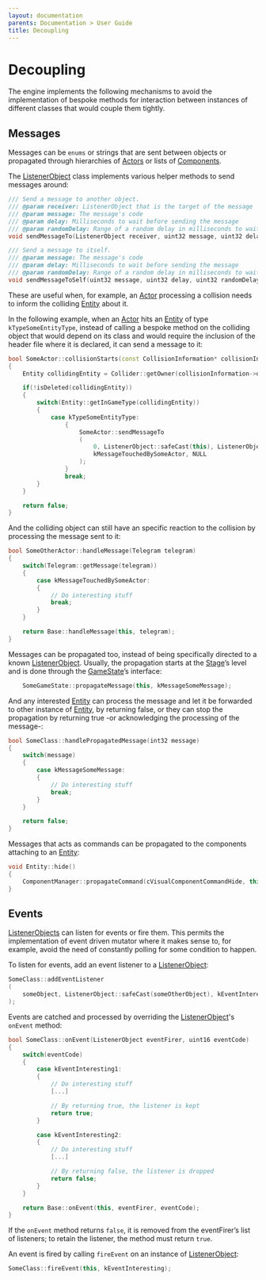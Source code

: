 ```yaml
---
layout: documentation
parents: Documentation > User Guide
title: Decoupling
---
```


# Decoupling

The engine implements the following mechanisms to avoid the implementation of bespoke methods for interaction between instances of different classes that would couple them tightly.

## Messages

Messages can be `enums` or strings that are sent between objects or propagated through hierarchies of [Actors](/documentation/api/class-actor/) or lists of [Components](/documentation/api/class-component/).

The [ListenerObject](/documentation/api/class-listener-object/) class implements various helper methods to send messages around:

```cpp
/// Send a message to another object.
/// @param receiver: ListenerObject that is the target of the message
/// @param message: The message's code
/// @param delay: Milliseconds to wait before sending the message
/// @param randomDelay: Range of a random delay in milliseconds to wait before sending the message
void sendMessageTo(ListenerObject receiver, uint32 message, uint32 delay, uint32 randomDelay);

/// Send a message to itself.
/// @param message: The message's code
/// @param delay: Milliseconds to wait before sending the message
/// @param randomDelay: Range of a random delay in milliseconds to wait before sending the message
void sendMessageToSelf(uint32 message, uint32 delay, uint32 randomDelay);
```

These are useful when, for example, an [Actor](/documentation/api/class-actor/) processing a collision needs to inform the colliding [Entity](/documentation/api/class-entity/) about it.

In the following example, when an [Actor](/documentation/api/class-actor/) hits an [Entity](/documentation/api/class-entity/) of type `kTypeSomeEntityType`, instead of calling a bespoke method on the colliding object that would depend on its class and would require the inclusion of the header file where it is declared, it can send a message to it:

```cpp
bool SomeActor::collisionStarts(const CollisionInformation* collisionInformation __attribute__ ((unused)))
{
    Entity collidingEntity = Collider::getOwner(collisionInformation->otherCollider);

    if(!isDeleted(collidingEntity))
    {
        switch(Entity::getInGameType(collidingEntity))
        {
            case kTypeSomeEntityType:
                {
                    SomeActor::sendMessageTo
                    (
                        0, ListenerObject::safeCast(this), ListenerObject::safeCast(collidingEntity),
                        kMessageTouchedBySomeActor, NULL
                    );
                }
                break;
        }
    }

    return false;
}
```

And the colliding object can still have an specific reaction to the collision by processing the message sent to it:

```cpp
bool SomeOtherActor::handleMessage(Telegram telegram)
{
    switch(Telegram::getMessage(telegram))
    {
        case kMessageTouchedBySomeActor:
        {
            // Do interesting stuff
            break;
        }
    }

    return Base::handleMessage(this, telegram);
}
```

Messages can be propagated too, instead of being specifically directed to a known [ListenerObject](/documentation/api/class-listener-object/). Usually, the propagation starts at the [Stage](/documentation/api/class-stage/)’s level and is done through the [GameState](/documentation/api/class-game-state/)’s interface:

```cpp
    SomeGameState::propagateMessage(this, kMessageSomeMessage);
```

And any interested [Entity](/documentation/api/class-entity/) can process the message and let it be forwarded to other instance of [Entity](/documentation/api/class-entity/), by returning false, or they can stop the propagation by returning true -or acknowledging the processing of the message-:

```cpp
bool SomeClass::handlePropagatedMessage(int32 message)
{
    switch(message)
    {
        case kMessageSomeMessage:
        {
            // Do interesting stuff
            break;
        }
    }

    return false;
}
```

Messages that acts as commands can be propagated to the components attaching to an [Entity](/documentation/api/class-entity/):

```cpp
void Entity::hide()
{
    ComponentManager::propagateCommand(cVisualComponentCommandHide, this, kSpriteComponent);
}
```

## Events

[ListenerObjects](/documentation/api/class-listener-object/) can listen for events or fire them. This permits the implementation of event driven mutator where it makes sense to, for example, avoid the need of constantly polling for some condition to happen.

To listen for events, add an event listener to a [ListenerObject](/documentation/api/class-listener-object/):

```cpp
SomeClass::addEventListener
(
    someObject, ListenerObject::safeCast(someOtherObject), kEventInteresting
);
```

Events are catched and processed by overriding the [ListenerObject](/documentation/api/class-listener-object/)'s `onEvent` method:

```cpp
bool SomeClass::onEvent(ListenerObject eventFirer, uint16 eventCode)
{
    switch(eventCode)
    {
        case kEventInteresting1:
        {
            // Do interesting stuff
            [...]

            // By returning true, the listener is kept
            return true;
        }

        case kEventInteresting2:
        {
            // Do interesting stuff
            [...]

            // By returning false, the listener is dropped
            return false;
        }
    }

    return Base::onEvent(this, eventFirer, eventCode);
}
```

If the `onEvent` method returns `false`, it is removed from the eventFirer’s list of listeners; to retain the listener, the method must return `true`.

An event is fired by calling `fireEvent` on an instance of [ListenerObject](/documentation/api/class-listener-object/):

```cpp
SomeClass::fireEvent(this, kEventInteresting);
```
